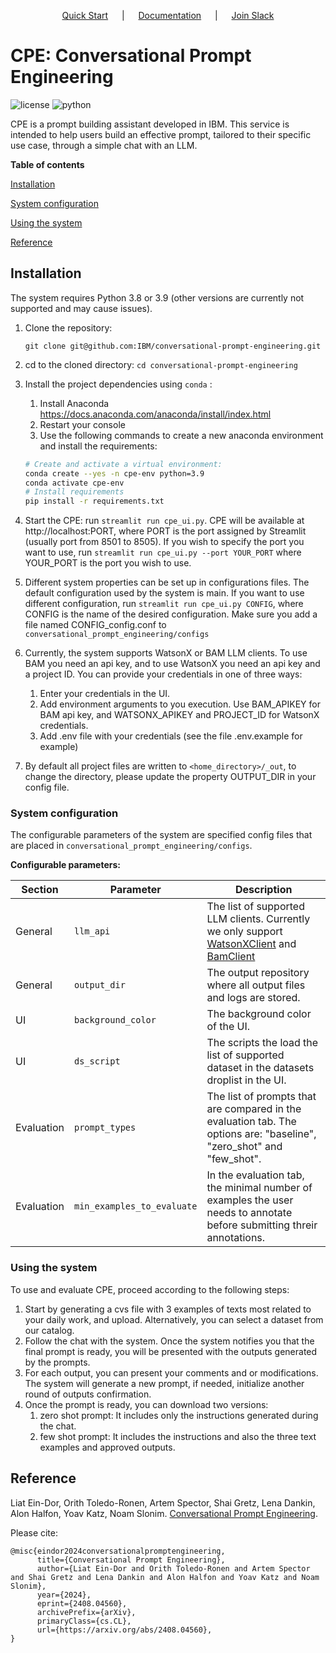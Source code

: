 <p align="center">
   &emsp;
   <a href="https://www.label-sleuth.org/docs/installation.html">Quick Start</a>
   &emsp; | &emsp;
   <a href="https://www.label-sleuth.org/docs/index.html">Documentation</a>
   &emsp; | &emsp; 
   <a href="https://join.slack.com/t/labelsleuth/shared_invite/zt-1j5tpz1jl-W~UaNEKmK0RtzK~lI3Wkxg">Join&nbsp;Slack</a>
   &emsp;
</p>

# CPE: Conversational Prompt Engineering

![license](https://img.shields.io/github/license/label-sleuth/label-sleuth)  ![python](https://img.shields.io/badge/python-3.8%20--%203.9-blue) 

CPE is a prompt building assistant developed in IBM. This service is intended to help users build an effective prompt, tailored to their specific use case, through a simple chat with an LLM. 

**Table of contents**

[Installation](#installation)

[System configuration](#system-configuration)

[Using the system](#using-the-system)

[Reference](#reference)


## Installation
The system requires Python 3.8 or 3.9 (other versions are currently not supported and may cause issues).
1. Clone the repository:

   `git clone git@github.com:IBM/conversational-prompt-engineering.git`
2. cd to the cloned directory: `cd conversational-prompt-engineering`
3. Install the project dependencies using `conda` :
    1. Install Anaconda https://docs.anaconda.com/anaconda/install/index.html
    2. Restart your console
    3. Use the following commands to create a new anaconda environment and install the requirements:
    ```bash
    # Create and activate a virtual environment:
    conda create --yes -n cpe-env python=3.9
    conda activate cpe-env
    # Install requirements
    pip install -r requirements.txt
    ```


4. Start the CPE: run `streamlit run cpe_ui.py`. CPE will be available at http://localhost:PORT, where PORT is the port assigned by Streamlit (usually port from 8501 to 8505). If you wish to specify the port you want to use, run `streamlit run cpe_ui.py --port YOUR_PORT` where YOUR_PORT is the port you wish to use.
5. Different system properties can be set up in configurations files. The default configuration used by the system is main. If you want to use different configuration, run `streamlit run cpe_ui.py CONFIG`, where CONFIG is the name of the desired configuration. Make sure you add a file named CONFIG_config.conf to `conversational_prompt_engineering/configs`
6. Currently, the system supports WatsonX or BAM LLM clients. To use BAM you need an api key, and to use WatsonX you need an api key and a project ID. You can provide your credentials in one of three ways:
   1. Enter your credentials in the UI.
   2. Add environment arguments to you execution. Use BAM_APIKEY for BAM api key, and WATSONX_APIKEY and PROJECT_ID for WatsonX credentials.
   3. Add .env file with your credentials (see the file .env.example for example)

7. By default all project files are written to `<home_directory>/_out`, to change the directory, please update the property OUTPUT_DIR in your config file.

   

### System configuration
The configurable parameters of the system are specified config files that are placed in `conversational_prompt_engineering/configs`.

**Configurable parameters:**

| Section    | Parameter                  | Description                                                                                                                                                                                                                                                                                                                                                                   |
|------------|----------------------------|-------------------------------------------------------------------------------------------------------------------------------------------------------------------------------------------------------------------------------------------------------------------------------------------------------------------------------------------------------------------------------|
| General    | `llm_api`                  | The list of supported LLM clients. Currently we only support [WatsonXClient](https://github.com/IBM/conversational-prompt-engineering/conversational_prompt_engineering/backend/util/llm_clients/watsonx_client.py#L9) and [BamClient](https://github.com/IBM/conversational-prompt-engineering/conversational_prompt_engineering/backend/util/llm_clients/bam_client.py#L20) |
| General    | `output_dir`               | The output repository where all output files and logs are stored.                                                                                                                                                                                                                                                                                                             |
| UI         | `background_color`         | The background color of the UI.                                                                                                                                                                                                                                                                                                                                               |
| UI         | `ds_script`                | The scripts the load the list of supported dataset in the datasets droplist in the UI.                                                                                                                                                                                                                                                                                        |                                                                                                                                                                                                                                                             |
| Evaluation | `prompt_types`             | The list of prompts that are compared in the evaluation tab. The options are: "baseline", "zero_shot" and "few_shot".                                                                                                                                                                                                                                                         |
| Evaluation | `min_examples_to_evaluate` | In the evaluation tab, the minimal number of examples the user needs to annotate before submitting threir annotations.                                                                                                                                                                                                                                                        |


### Using the system 

To use and evaluate CPE, proceed according to the following steps: 
1. Start by generating a cvs file with 3 examples of texts most related to your daily work, and upload. Alternatively, you can select a dataset from our catalog.
2. Follow the chat with the system. Once the system notifies you that the final prompt is ready, you will be presented with the outputs generated by the prompts. 
3. For each output, you can present your comments and or modifications. The system will generate a new prompt, if needed, initialize another round of outputs confirmation.
4. Once the prompt is ready, you can download two versions: 
   1. zero shot prompt: It includes only the instructions generated during the chat. 
   2. few shot prompt: It includes the instructions and also the three text examples and approved outputs. 



## Reference
Liat Ein-Dor, Orith Toledo-Ronen, Artem Spector, Shai Gretz, Lena Dankin, Alon Halfon, Yoav Katz, Noam Slonim. [Conversational Prompt Engineering](https://arxiv.org/abs/2408.04560).

Please cite:
```
@misc{eindor2024conversationalpromptengineering,
      title={Conversational Prompt Engineering}, 
      author={Liat Ein-Dor and Orith Toledo-Ronen and Artem Spector and Shai Gretz and Lena Dankin and Alon Halfon and Yoav Katz and Noam Slonim},
      year={2024},
      eprint={2408.04560},
      archivePrefix={arXiv},
      primaryClass={cs.CL},
      url={https://arxiv.org/abs/2408.04560}, 
}
```


